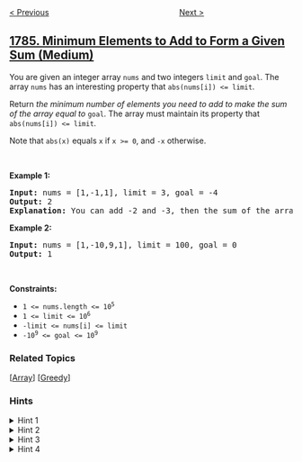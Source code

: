 <!--|This file generated by command(leetcode description); DO NOT EDIT.    |-->
<!--+----------------------------------------------------------------------+-->
<!--|@author    awesee <openset.wang@gmail.com>                           |-->
<!--|@link      https://github.com/awesee                                 |-->
<!--|@home      https://github.com/awesee/leetcode                        |-->
<!--+----------------------------------------------------------------------+-->

[< Previous](../check-if-binary-string-has-at-most-one-segment-of-ones "Check if Binary String Has at Most One Segment of Ones")
　　　　　　　　　　　　　　　　
[Next >](../number-of-restricted-paths-from-first-to-last-node "Number of Restricted Paths From First to Last Node")

## [1785. Minimum Elements to Add to Form a Given Sum (Medium)](https://leetcode.com/problems/minimum-elements-to-add-to-form-a-given-sum "构成特定和需要添加的最少元素")

<p>You are given an integer array <code>nums</code> and two integers <code>limit</code> and <code>goal</code>. The array <code>nums</code> has an interesting property that <code>abs(nums[i]) &lt;= limit</code>.</p>

<p>Return <em>the minimum number of elements you need to add to make the sum of the array equal to </em><code>goal</code>. The array must maintain its property that <code>abs(nums[i]) &lt;= limit</code>.</p>

<p>Note that <code>abs(x)</code> equals <code>x</code> if <code>x &gt;= 0</code>, and <code>-x</code> otherwise.</p>

<p>&nbsp;</p>
<p><strong>Example 1:</strong></p>

<pre>
<strong>Input:</strong> nums = [1,-1,1], limit = 3, goal = -4
<strong>Output:</strong> 2
<strong>Explanation:</strong> You can add -2 and -3, then the sum of the array will be 1 - 1 + 1 - 2 - 3 = -4.
</pre>

<p><strong>Example 2:</strong></p>

<pre>
<strong>Input:</strong> nums = [1,-10,9,1], limit = 100, goal = 0
<strong>Output:</strong> 1
</pre>

<p>&nbsp;</p>
<p><strong>Constraints:</strong></p>

<ul>
	<li><code>1 &lt;= nums.length &lt;= 10<sup>5</sup></code></li>
	<li><code>1 &lt;= limit &lt;= 10<sup>6</sup></code></li>
	<li><code>-limit &lt;= nums[i] &lt;= limit</code></li>
	<li><code>-10<sup>9</sup> &lt;= goal &lt;= 10<sup>9</sup></code></li>
</ul>

### Related Topics
  [[Array](../../tag/array/README.md)]
  [[Greedy](../../tag/greedy/README.md)]

### Hints
<details>
<summary>Hint 1</summary>
Try thinking about the problem as if the array is empty. Then you only need to form goal using elements whose absolute value is <= limit.
</details>

<details>
<summary>Hint 2</summary>
You can greedily set all of the elements except one to limit or -limit, so the number of elements you need is ceil(abs(goal)/ limit).
</details>

<details>
<summary>Hint 3</summary>
You can "normalize" goal by offsetting it by the sum of the array. For example, if the goal is 5 and the sum is -3, then it's exactly the same as if the goal is 8 and the array is empty.
</details>

<details>
<summary>Hint 4</summary>
The answer is ceil(abs(goal-sum)/limit) = (abs(goal-sum)+limit-1) / limit.
</details>
